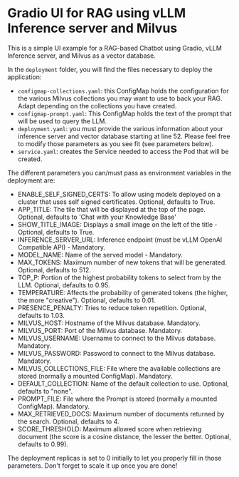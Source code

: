 # Gradio UI for RAG using vLLM Inference server and Milvus

This is a simple UI example for a RAG-based Chatbot using Gradio, vLLM Inference server, and Milvus as a vector database.


In the `deployment` folder, you will find the files necessary to deploy the application:

- `configmap-collections.yaml`: this ConfigMap holds the configuration for the various Milvus collections you may want to use to back your RAG. Adapt depending on the collections you have created.
- `configmap-prompt.yaml`: This ConfigMap holds the text of the prompt that will be used to query the LLM.
- `deployment.yaml`: you must provide the various information about your inference server and vector database starting at line 52. Please feel free to modify those parameters as you see fit (see parameters below).
- `service.yaml`: creates the Service needed to access the Pod that will be created.

The different parameters you can/must pass as environment variables in the deployment are:
- ENABLE_SELF_SIGNED_CERTS: To allow using models deployed on a cluster that uses self signed certificates. Optional, defaults to True.
- APP_TITLE: The tile that will be displayed at the top of the page. Optional, defaults to 'Chat with your Knowledge Base'
- SHOW_TITLE_IMAGE: Displays a small image on the left of the title - Optional, defaults to True.
- INFERENCE_SERVER_URL: Inference endpoint (must be vLLM OpenAI Compatible API) - Mandatory.
- MODEL_NAME: Name of the served model - Mandatory.
- MAX_TOKENS: Maximum number of new tokens that will be generated. Optional, defaults to 512.
- TOP_P: Portion of the highest probability tokens to select from by the LLM. Optional, defaults to 0.95.
- TEMPERATURE: Affects the probability of generated tokens (the higher, the more "creative"). Optional, defaults to 0.01.
- PRESENCE_PENALTY: Tries to reduce token repetition. Optional, defaults to 1.03.
- MILVUS_HOST: Hostname of the Milvus database. Mandatory.
- MILVUS_PORT: Port of the Milvus database. Mandatory.
- MILVUS_USERNAME: Username to connect to the Milvus database. Mandatory.
- MILVUS_PASSWORD: Password to connect to the Milvus database. Mandatory.
- MILVUS_COLLECTIONS_FILE: File where the available collections are stored (normally a mounted ConfigMap). Mandatory.
- DEFAULT_COLLECTION: Name of the default collection to use. Optional, defaults to "none".
- PROMPT_FILE: File where the Prompt is stored (normally a mounted ConfigMap). Mandatory.
- MAX_RETRIEVED_DOCS: Maximum number of documents returned by the search. Optional, defaults to 4.
- SCORE_THRESHOLD: Maximum allowed score when retrieving document (the score is a cosine distance, the lesser the better. Optional, defaults to 0.99).

The deployment replicas is set to 0 initially to let you properly fill in those parameters. Don't forget to scale it up once you are done!
